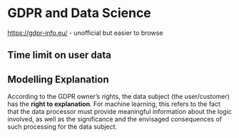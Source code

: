 # GDPR and Data Science

https://gdpr-info.eu/ - unofficial but easier to browse


## Time limit on user data

## Modelling Explanation

According to the GDPR owner’s rights, the data subject (the user/customer) has the **right to explanation**. For machine learning, this refers to the fact that the data processor must provide meaningful information about the logic involved, as well as the significance and the envisaged consequences of such processing for the data subject.
